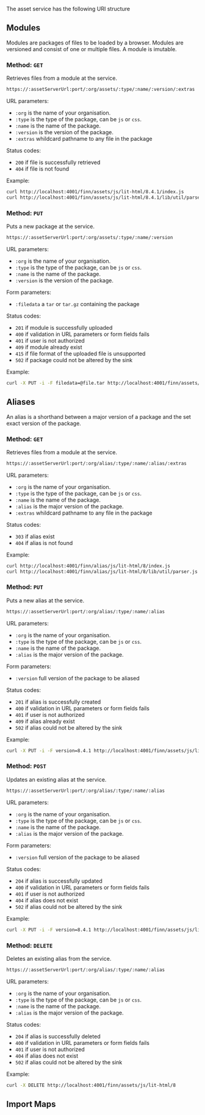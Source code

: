 The asset service has the following URI structure

## Modules

Modules are packages of files to be loaded by a browser. Modules are versioned and consist of one or multiple files. A module is imutable.

### Method: `GET`

Retrieves files from a module at the service.

```bash
https://:assetServerUrl:port/:org/assets/:type/:name/:version/:extras
```

URL parameters:

* `:org` is the name of your organisation.
* `:type` is the type of the package, can be `js` or `css`.
* `:name` is the name of the package.
* `:version` is the version of the package.
* `:extras` whildcard pathname to any file in the package

Status codes:

* `200` if file is successfully retrieved
* `404` if file is not found

Example:

```bash
curl http://localhost:4001/finn/assets/js/lit-html/8.4.1/index.js
curl http://localhost:4001/finn/assets/js/lit-html/8.4.1/lib/util/parser.js
```

### Method: `PUT`

Puts a new package at the service.

```bash
https://:assetServerUrl:port/:org/assets/:type/:name/:version
```

URL parameters:

* `:org` is the name of your organisation.
* `:type` is the type of the package, can be `js` or `css`.
* `:name` is the name of the package.
* `:version` is the version of the package.

Form parameters:

* `:filedata` a `tar` or `tar.gz` containing the package

Status codes:

* `201` if module is successfully uploaded
* `400` if validation in URL parameters or form fields fails
* `401` if user is not authorized
* `409` if module already exist
* `415` if file format of the uploaded file is unsupported
* `502` if package could not be altered by the sink

Example:

```bash
curl -X PUT -i -F filedata=@file.tar http://localhost:4001/finn/assets/js/lit-html/8.4.1
```

## Aliases

An alias is a shorthand between a major version of a package and the set exact version of the package.

### Method: `GET`

Retrieves files from a module at the service.

```bash
https://:assetServerUrl:port/:org/alias/:type/:name/:alias/:extras
```

URL parameters:

* `:org` is the name of your organisation.
* `:type` is the type of the package, can be `js` or `css`.
* `:name` is the name of the package.
* `:alias` is the major version of the package.
* `:extras` whildcard pathname to any file in the package

Status codes:

* `303` if alias exist
* `404` if alias is not found

Example:

```bash
curl http://localhost:4001/finn/alias/js/lit-html/8/index.js
curl http://localhost:4001/finn/alias/js/lit-html/8/lib/util/parser.js
```

### Method: `PUT`

Puts a new alias at the service.

```bash
https://:assetServerUrl:port/:org/alias/:type/:name/:alias
```

URL parameters:

* `:org` is the name of your organisation.
* `:type` is the type of the package, can be `js` or `css`.
* `:name` is the name of the package.
* `:alias` is the major version of the package.

Form parameters:

* `:version` full version of the package to be aliased

Status codes:

* `201` if alias is successfully created
* `400` if validation in URL parameters or form fields fails
* `401` if user is not authorized
* `409` if alias already exist
* `502` if alias could not be altered by the sink

Example:

```bash
curl -X PUT -i -F version=8.4.1 http://localhost:4001/finn/assets/js/lit-html/8
```

### Method: `POST`

Updates an existing alias at the service.

```bash
https://:assetServerUrl:port/:org/alias/:type/:name/:alias
```

URL parameters:

* `:org` is the name of your organisation.
* `:type` is the type of the package, can be `js` or `css`.
* `:name` is the name of the package.
* `:alias` is the major version of the package.

Form parameters:

* `:version` full version of the package to be aliased

Status codes:

* `204` if alias is successfully updated
* `400` if validation in URL parameters or form fields fails
* `401` if user is not authorized
* `404` if alias does not exist
* `502` if alias could not be altered by the sink

Example:

```bash
curl -X PUT -i -F version=8.4.1 http://localhost:4001/finn/assets/js/lit-html/8
```

### Method: `DELETE`

Deletes an existing alias from the service.

```bash
https://:assetServerUrl:port/:org/alias/:type/:name/:alias
```

URL parameters:

* `:org` is the name of your organisation.
* `:type` is the type of the package, can be `js` or `css`.
* `:name` is the name of the package.
* `:alias` is the major version of the package.

Status codes:

* `204` if alias is successfully deleted
* `400` if validation in URL parameters or form fields fails
* `401` if user is not authorized
* `404` if alias does not exist
* `502` if alias could not be altered by the sink

Example:

```bash
curl -X DELETE http://localhost:4001/finn/assets/js/lit-html/8
```

## Import Maps